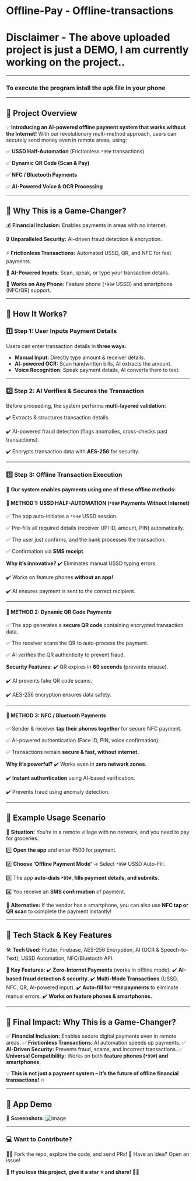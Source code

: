 # Offline-Pay - Offline-transactions
# Disclaimer - The above uploaded project is just a **DEMO**, I am currently working on the project..

---
### To execute the program intall the apk file in your phone
---

## **📌 Project Overview**

💡 **Introducing an AI-powered offline payment system that works without the Internet!** With our revolutionary multi-method approach, users can securely send money even in remote areas, using:

✅ **USSD Half-Automation** (Frictionless `*99#` transactions)

✅ **Dynamic QR Code (Scan & Pay)**

✅ **NFC / Bluetooth Payments**

✅ **AI-Powered Voice & OCR Processing**

---

## **🔹 Why This is a Game-Changer?**

💰 **Financial Inclusion:** Enables payments in areas with no internet.

🔒 **Unparalleled Security:** AI-driven fraud detection & encryption.

⚡ **Frictionless Transactions:** Automated USSD, QR, and NFC for fast payments.

📡 **AI-Powered Inputs:** Scan, speak, or type your transaction details.

📱 **Works on Any Phone:** Feature phone (`*99#` USSD) and smartphone (NFC/QR) support.

---

## **📌 How It Works?**

### **1️⃣ Step 1: User Inputs Payment Details**

Users can enter transaction details in **three ways:**
- **Manual Input:** Directly type amount & receiver details.
- **AI-powered OCR:** Scan handwritten bills, AI extracts the amount.
- **Voice Recognition:** Speak payment details, AI converts them to text.

---

### **2️⃣ Step 2: AI Verifies & Secures the Transaction**

Before proceeding, the system performs **multi-layered validation:**

✔️ Extracts & structures transaction details.

✔️ AI-powered fraud detection (flags anomalies, cross-checks past transactions).

✔️ Encrypts transaction data with **AES-256** for security.

---

### **3️⃣ Step 3: Offline Transaction Execution**

🚀 **Our system enables payments using one of these offline methods:**

#### **🔹 METHOD 1: USSD HALF-AUTOMATION (`*99#` Payments Without Internet)**

✅ The app auto-initiates a `*99#` USSD session.

✅ Pre-fills all required details (receiver UPI ID, amount, PIN) automatically.

✅ The user just confirms, and the bank processes the transaction.

✅ Confirmation via **SMS receipt**.

**Why it’s innovative?**
✔️ Eliminates manual USSD typing errors.

✔️ Works on feature phones **without an app!**

✔️ AI ensures payment is sent to the correct recipient.

---

#### **🔹 METHOD 2: Dynamic QR Code Payments**

✅ The app generates a **secure QR code** containing encrypted transaction data.

✅ The receiver scans the QR to auto-process the payment.

✅ AI verifies the QR authenticity to prevent fraud.

**Security Features:**
✔️ QR expires in **60 seconds** (prevents misuse).

✔️ AI prevents fake QR code scams.

✔️ AES-256 encryption ensures data safety.

---

#### **🔹 METHOD 3: NFC / Bluetooth Payments**

✅ Sender & receiver **tap their phones together** for secure NFC payment.

✅ AI-powered authentication (Face ID, PIN, voice confirmation).

✅ Transactions remain **secure & fast, without internet.**

**Why it’s powerful?**
✔️ Works even in **zero network zones**.

✔️ **Instant authentication** using AI-based verification.

✔️ Prevents fraud using anomaly detection.

---

## **📌 Example Usage Scenario**

📍 **Situation:** You’re in a remote village with no network, and you need to pay for groceries.

1️⃣ **Open the app** and enter ₹500 for payment.

2️⃣ **Choose ‘Offline Payment Mode’** → Select `*99#` USSD Auto-Fill.

3️⃣ The app **auto-dials `*99#`, fills payment details, and submits**.

4️⃣ You receive an **SMS confirmation** of payment.

🔹 **Alternative:** If the vendor has a smartphone, you can also use **NFC tap or QR scan** to complete the payment instantly!

---

## **📌 Tech Stack & Key Features**

🛠 **Tech Used:** Flutter, Firebase, AES-256 Encryption, AI (OCR & Speech-to-Text), USSD Automation, NFC/Bluetooth API.

🔹 **Key Features:**
✔️ **Zero-Internet Payments** (works in offline mode).
✔️ **AI-based fraud detection & security.**
✔️ **Multi-Mode Transactions** (USSD, NFC, QR, AI-powered input).
✔️ **Auto-fill for `*99#` payments** to eliminate manual errors.
✔️ **Works on feature phones & smartphones.**

---

## **🚀 Final Impact: Why This is a Game-Changer?**

✅ **Financial Inclusion:** Enables secure digital payments even in remote areas.
✅ **Frictionless Transactions:** AI automation speeds up payments.
✅ **AI-Driven Security:** Prevents fraud, scams, and incorrect transactions.
✅ **Universal Compatibility:** Works on both **feature phones (`*99#`) and smartphones**.

💡 **This is not just a payment system – it’s the future of offline financial transactions!** 🔥

---

## **📌 App Demo**

📸 **Screenshots:**
![image](https://github.com/user-attachments/assets/e06290b5-b261-4888-9490-bb5c261895c8)


---

### 💻 **Want to Contribute?**

👨‍💻 Fork the repo, explore the code, and send PRs! 
📩 Have an idea? Open an issue!

🌟 **If you love this project, give it a star ⭐ and share!** 🚀🔥
